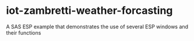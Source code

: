 # iot-zambretti-weather-forcasting
A SAS ESP example that demonstrates the use of several ESP windows and their functions

